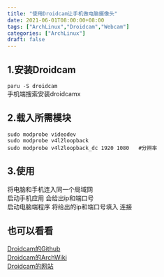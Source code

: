 ```yaml
---
title: "使用Droidcam让手机做电脑摄像头"
date: 2021-06-01T08:00:00+08:00
tags: ["ArchLinux","Droidcam","Webcam"]
categories: ["ArchLinux"]
draft: false
---
```


## 1.安装Droidcam

`paru -S droidcam`  
手机端搜索安装droidcamx

## 2.载入所需模块

```
sudo modprobe videodev
sudo modprobe v4l2loopback
sudo modprobe v4l2loopback_dc 1920 1080   #分辨率
```

## 3.使用

将电脑和手机连入同一个局域网  
启动手机应用 会给出ip和端口号  
启动电脑端程序 将给出的ip和端口号填入 连接

## 也可以看看

[Droidcam的Github](https://github.com/dev47apps/droidcam)  
[Droidcam的ArchWiki](https://wiki.archlinux.de/title/Droidcam)  
[Droidcam的网站](https://www.dev47apps.com/)